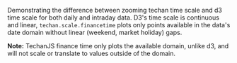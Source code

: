 <p>Demonstrating the difference between zooming techan time scale and d3 time scale for both daily and intraday data. D3's time scale is continuous and linear, <code>techan.scale.financetime</code> plots only points available in the data's date domain without linear (weekend, market holiday) gaps.</p>
<p><strong>Note:</strong> TechanJS finance time only plots the available domain, unlike d3, and will not scale or translate to values outside of the domain.</p>